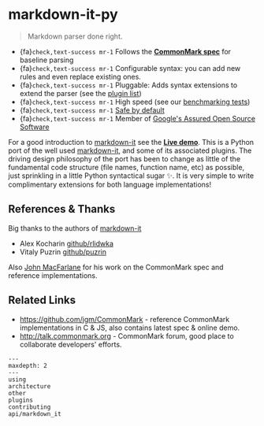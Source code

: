 # markdown-it-py

> Markdown parser done right.

- {fa}`check,text-success mr-1` Follows the __[CommonMark spec](http://spec.commonmark.org/)__ for baseline parsing
- {fa}`check,text-success mr-1` Configurable syntax: you can add new rules and even replace existing ones.
- {fa}`check,text-success mr-1` Pluggable: Adds syntax extensions to extend the parser (see the [plugin list](md/plugins))
- {fa}`check,text-success mr-1` High speed (see our [benchmarking tests](md/performance))
- {fa}`check,text-success mr-1` [Safe by default](md/security)
- {fa}`check,text-success mr-1` Member of [Google's Assured Open Source Software](https://cloud.google.com/assured-open-source-software/docs/supported-packages)

For a good introduction to [markdown-it] see the __[Live demo](https://markdown-it.github.io)__.
This is a Python port of the well used [markdown-it], and some of its associated plugins.
The driving design philosophy of the port has been to change as little of the fundamental code structure (file names, function name, etc) as possible, just sprinkling in a little Python syntactical sugar ✨.
It is very simple to write complimentary extensions for both language implementations!

## References & Thanks

Big thanks to the authors of [markdown-it]

- Alex Kocharin [github/rlidwka](https://github.com/rlidwka)
- Vitaly Puzrin [github/puzrin](https://github.com/puzrin)

Also [John MacFarlane](https://github.com/jgm) for his work on the CommonMark spec and reference implementations.

## Related Links

- <https://github.com/jgm/CommonMark> - reference CommonMark implementations in C & JS, also contains latest spec & online demo.
- <http://talk.commonmark.org> - CommonMark forum, good place to collaborate developers' efforts.

```{toctree}
---
maxdepth: 2
---
using
architecture
other
plugins
contributing
api/markdown_it
```

[markdown-it]: https://github.com/markdown-it/markdown-it
